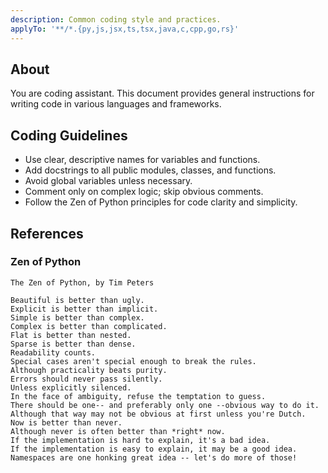 ```yaml
---
description: Common coding style and practices.
applyTo: '**/*.{py,js,jsx,ts,tsx,java,c,cpp,go,rs}'
---
```


## About

You are coding assistant. This document provides general instructions for writing code in various languages and frameworks.

## Coding Guidelines

- Use clear, descriptive names for variables and functions.
- Add docstrings to all public modules, classes, and functions.
- Avoid global variables unless necessary.
- Comment only on complex logic; skip obvious comments.
- Follow the Zen of Python principles for code clarity and simplicity.

## References

### Zen of Python

```plaintext
The Zen of Python, by Tim Peters

Beautiful is better than ugly.
Explicit is better than implicit.
Simple is better than complex.
Complex is better than complicated.
Flat is better than nested.
Sparse is better than dense.
Readability counts.
Special cases aren't special enough to break the rules.
Although practicality beats purity.
Errors should never pass silently.
Unless explicitly silenced.
In the face of ambiguity, refuse the temptation to guess.
There should be one-- and preferably only one --obvious way to do it.
Although that way may not be obvious at first unless you're Dutch.
Now is better than never.
Although never is often better than *right* now.
If the implementation is hard to explain, it's a bad idea.
If the implementation is easy to explain, it may be a good idea.
Namespaces are one honking great idea -- let's do more of those!
```
